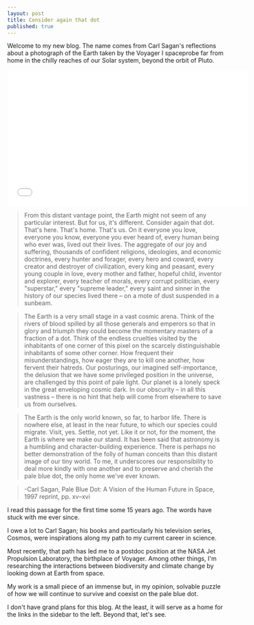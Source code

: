 ```yaml
---
layout: post
title: Consider again that dot
published: true
---
```


Welcome to my new blog. The name comes from Carl Sagan's reflections about a photograph of the Earth taken by the Voyager I spaceprobe far from home in the chilly reaches of our Solar system, beyond the orbit of Pluto.

<iframe width="560" height="315" src="//www.youtube.com/embed/3i2y4sEQpRI?wmode=opaque" frameborder="0" allowfullscreen="allowfullscreen">.</iframe>

>From this distant vantage point, the Earth might not seem of any particular interest. But for us, it's different. Consider again that dot. That's here. That's home. That's us. On it everyone you love, everyone you know, everyone you ever heard of, every human being who ever was, lived out their lives. The aggregate of our joy and suffering, thousands of confident religions, ideologies, and economic doctrines, every hunter and forager, every hero and coward, every creator and destroyer of civilization, every king and peasant, every young couple in love, every mother and father, hopeful child, inventor and explorer, every teacher of morals, every corrupt politician, every "superstar," every "supreme leader," every saint and sinner in the history of our species lived there – on a mote of dust suspended in a sunbeam.

>The Earth is a very small stage in a vast cosmic arena. Think of the rivers of blood spilled by all those generals and emperors so that in glory and triumph they could become the momentary masters of a fraction of a dot. Think of the endless cruelties visited by the inhabitants of one corner of this pixel on the scarcely distinguishable inhabitants of some other corner. How frequent their misunderstandings, how eager they are to kill one another, how fervent their hatreds. Our posturings, our imagined self-importance, the delusion that we have some privileged position in the universe, are challenged by this point of pale light. Our planet is a lonely speck in the great enveloping cosmic dark. In our obscurity – in all this vastness – there is no hint that help will come from elsewhere to save us from ourselves.

>The Earth is the only world known, so far, to harbor life. There is nowhere else, at least in the near future, to which our species could migrate. Visit, yes. Settle, not yet. Like it or not, for the moment, the Earth is where we make our stand. It has been said that astronomy is a humbling and character-building experience. There is perhaps no better demonstration of the folly of human conceits than this distant image of our tiny world. To me, it underscores our responsibility to deal more kindly with one another and to preserve and cherish the pale blue dot, the only home we've ever known.

>-Carl Sagan, Pale Blue Dot: A Vision of the Human Future in Space, 1997 reprint, pp. xv–xvi

I read this passage for the first time some 15 years ago. The words have stuck with me ever since. 

I owe a lot to Carl Sagan; his books and particularly his television series, Cosmos, were inspirations along my path to my current career in science.

Most recently, that path has led me to a postdoc position at the NASA Jet Propulsion Laboratory, the birthplace of Voyager.  Among other things, I'm researching the interactions between biodiversity and climate change by looking down at Earth from space. 

My work is a small piece of an immense but, in my opinion, solvable puzzle of how we will continue to survive and coexist on the pale blue dot. 

I don't have grand plans for this blog. At the least, it will serve as a home for the links in the sidebar to the left. Beyond that, let's see.

